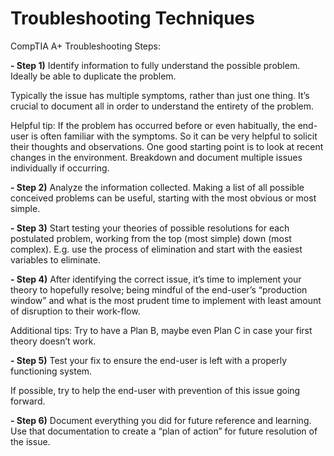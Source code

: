 # Troubleshooting Techniques

CompTIA A+ Troubleshooting Steps:

<b>- Step 1)</b> Identify information to fully understand the possible problem. Ideally be able to duplicate the problem.

Typically the issue has multiple symptoms, rather than just one thing. It’s crucial to document all in order to understand the entirety of the problem.

Helpful tip: If the problem has occurred before or even habitually, the end-user is often familiar with the symptoms. So it can be very helpful to solicit their thoughts and observations. One good starting point is to look at recent changes in the environment. Breakdown and document multiple issues individually if occurring.

<b>- Step 2)</b> Analyze the information collected. Making a list of all possible conceived problems can be useful, starting with the most obvious or most simple.

<b>- Step 3)</b> Start testing your theories of possible resolutions for each postulated problem, working from the top (most simple) down (most complex). E.g. use the process of elimination and start with the easiest variables to eliminate.

<b>- Step 4)</b> After identifying the correct issue, it’s time to implement your theory to hopefully resolve; being mindful of the end-user’s “production window” and what is the most prudent time to implement with least amount of disruption to their work-flow.

Additional tips:  Try to have a Plan B, maybe even Plan C in case your first theory doesn’t work.

<b>- Step 5)</b> Test your fix to ensure the end-user is left with a properly functioning system.

If possible, try to help the end-user with prevention of this issue going forward.

<b>- Step 6)</b> Document everything you did for future reference and learning. Use that documentation to create a “plan of action” for future resolution of the issue.
